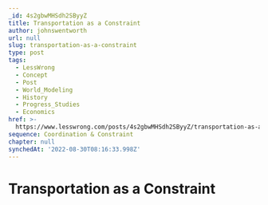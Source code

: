 ```yaml
---
_id: 4s2gbwMHSdh2SByyZ
title: Transportation as a Constraint
author: johnswentworth
url: null
slug: transportation-as-a-constraint
type: post
tags:
  - LessWrong
  - Concept
  - Post
  - World_Modeling
  - History
  - Progress_Studies
  - Economics
href: >-
  https://www.lesswrong.com/posts/4s2gbwMHSdh2SByyZ/transportation-as-a-constraint
sequence: Coordination & Constraint
chapter: null
synchedAt: '2022-08-30T08:16:33.998Z'
---
```


# Transportation as a Constraint
